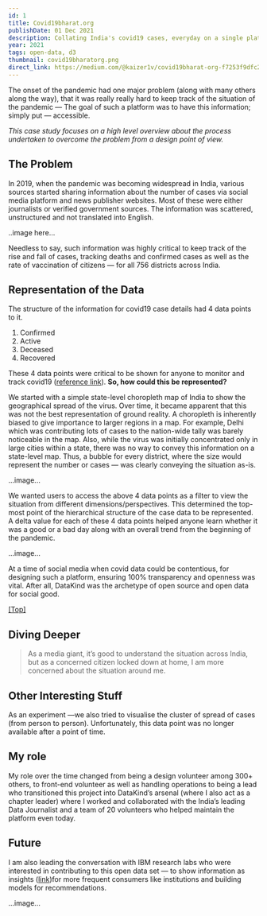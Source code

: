 ```yaml
---
id: 1
title: Covid19bharat.org
publishDate: 01 Dec 2021
description: Collating India's covid19 cases, everyday on a single platform
year: 2021
tags: open-data, d3
thumbnail: covid19bharatorg.png
direct_link: https://medium.com/@kaizer1v/covid19bharat-org-f7253f9dfc2e
---
```


The onset of the pandemic had one major problem (along with many others along the way), that it was really really hard to keep track of the situation of the pandemic — The goal of such a platform was to have this information; simply put — accessible.

_This case study focuses on a high level overview about the process undertaken to overcome the problem from a design point of view._

## The Problem

In 2019, when the pandemic was becoming widespread in India, various sources started sharing information about the number of cases via social media platform and news publisher websites. Most of these were either journalists or verified government sources. The information was scattered, unstructured and not translated into English.

..image here...

Needless to say, such information was highly critical to keep track of the rise and fall of cases, tracking deaths and confirmed cases as well as the rate of vaccination of citizens — for all 756 districts across India.

## Representation of the Data

The structure of the information for covid19 case details had 4 data points to it.

1. Confirmed
2. Active
3. Deceased
4. Recovered

These 4 data points were critical to be shown for anyone to monitor and track covid19 ([reference link](https://www.cdc.gov/coronavirus/2019-ncov/science/about-epidemiology/monitoring-and-tracking.html)). **So, how could this be represented?**

We started with a simple state-level choropleth map of India to show the geographical spread of the virus. Over time, it became apparent that this was not the best representation of ground reality. A choropleth is inherently biased to give importance to larger regions in a map. For example, Delhi which was contributing lots of cases to the nation-wide tally was barely noticeable in the map. Also, while the virus was initially concentrated only in large cities within a state, there was no way to convey this information on a state-level map. Thus, a bubble for every district, where the size would represent the number or cases — was clearly conveying the situation as-is.

...image...

We wanted users to access the above 4 data points as a filter to view the situation from different dimensions/perspectives. This determined the top-most point of the hierarchical structure of the case data to be represented. A delta value for each of these 4 data points helped anyone learn whether it was a good or a bad day along with an overall trend from the beginning of the pandemic.

...image...

At a time of social media when covid data could be contentious, for designing such a platform, ensuring 100% transparency and openness was vital. After all, DataKind was the archetype of open source and open data for social good.

[[Top]](#top)

## Diving Deeper

> As a media giant, it’s good to understand the situation across India, but as a concerned citizen locked down at home, I am more concerned about the situation around me.

## Other Interesting Stuff

As an experiment —we also tried to visualise the cluster of spread of cases (from person to person). Unfortunately, this data point was no longer available after a point of time.

## My role

My role over the time changed from being a design volunteer among 300+ others, to front-end volunteer as well as handling operations to being a lead who transitioned this project into DataKind’s arsenal (where I also act as a chapter leader) where I worked and collaborated with the India’s leading Data Journalist and a team of 20 volunteers who helped maintain the platform even today.



## Future

I am also leading the conversation with IBM research labs who were interested in contributing to this open data set — to show information as insights ([link](https://covid19bharat.org/analysis))for more frequent consumers like institutions and building models for recommendations.

...image...